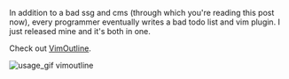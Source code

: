 
In addition to a bad ssg and cms (through which you're reading this post now), every programmer eventually writes a bad todo list and vim plugin. I just released mine and it's both in one.

Check out [VimOutline](https://github.com/jakethekoenig/VimOutline).

![usage_gif vimoutline](/asset/gif/vimoutline.gif)
